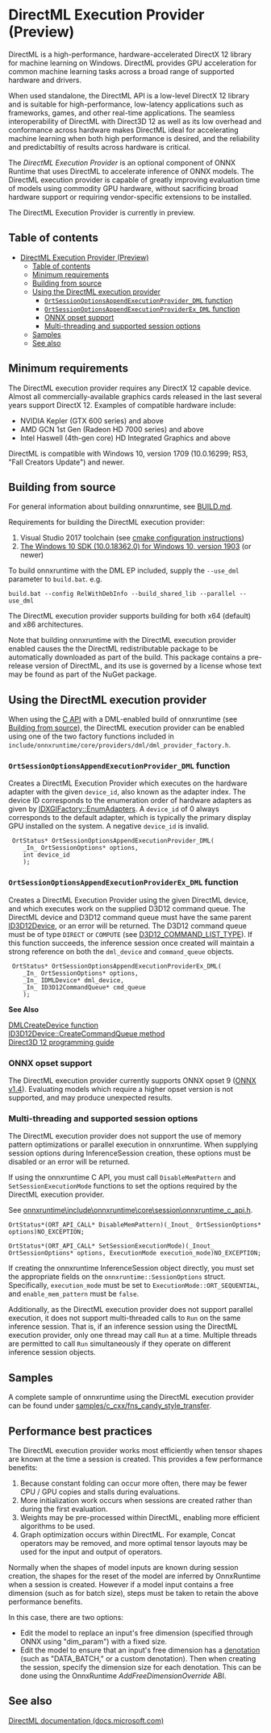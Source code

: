 # DirectML Execution Provider (Preview)

DirectML is a high-performance, hardware-accelerated DirectX 12 library for machine learning on Windows.  DirectML provides GPU acceleration for common machine learning tasks across a broad range of supported hardware and drivers.

When used standalone, the DirectML API is a low-level DirectX 12 library and is suitable for high-performance, low-latency applications such as frameworks, games, and other real-time applications. The seamless interoperability of DirectML with Direct3D 12 as well as its low overhead and conformance across hardware makes DirectML ideal for accelerating machine learning when both high performance is desired, and the reliability and predictabiltiy of results across hardware is critical.

The *DirectML Execution Provider* is an optional component of ONNX Runtime that uses DirectML to accelerate inference of ONNX models. The DirectML execution provider is capable of greatly improving evaluation time of models using commodity GPU hardware, without sacrificing broad hardware support or requiring vendor-specific extensions to be installed.

The DirectML Execution Provider is currently in preview.

## Table of contents

- [DirectML Execution Provider (Preview)](#directml-execution-provider-preview)
  - [Table of contents](#table-of-contents)
  - [Minimum requirements](#minimum-requirements)
  - [Building from source](#building-from-source)
  - [Using the DirectML execution provider](#using-the-directml-execution-provider)
    - [`OrtSessionOptionsAppendExecutionProvider_DML` function](#ortsessionoptionsappendexecutionproviderdml-function)
    - [`OrtSessionOptionsAppendExecutionProviderEx_DML` function](#ortsessionoptionsappendexecutionproviderexdml-function)
    - [ONNX opset support](#onnx-opset-support)
    - [Multi-threading and supported session options](#multi-threading-and-supported-session-options)
  - [Samples](#samples)
  - [See also](#see-also)

## Minimum requirements

The DirectML execution provider requires any DirectX 12 capable device. Almost all commercially-available graphics cards released in the last several years support DirectX 12. Examples of compatible hardware include:

* NVIDIA Kepler (GTX 600 series) and above
* AMD GCN 1st Gen (Radeon HD 7000 series) and above
* Intel Haswell (4th-gen core) HD Integrated Graphics and above

DirectML is compatible with Windows 10, version 1709 (10.0.16299; RS3, "Fall Creators Update") and newer.



## Building from source

For general information about building onnxruntime, see [BUILD.md](../../BUILD.md).

Requirements for building the DirectML execution provider:
1. Visual Studio 2017 toolchain (see [cmake configuration instructions](../../BUILD.md))
2. [The Windows 10 SDK (10.0.18362.0) for Windows 10, version 1903](https://developer.microsoft.com/en-us/windows/downloads/windows-10-sdk) (or newer)

To build onnxruntime with the DML EP included, supply the `--use_dml` parameter to `build.bat`. e.g.

    build.bat --config RelWithDebInfo --build_shared_lib --parallel --use_dml

The DirectML execution provider supports building for both x64 (default) and x86 architectures.

Note that building onnxruntime with the DirectML execution provider enabled causes the the DirectML redistributable package to be automatically downloaded as part of the build. This package contains a pre-release version of DirectML, and its use is governed by a license whose text may be found as part of the NuGet package.



## Using the DirectML execution provider

When using the [C API](../C_API.md) with a DML-enabled build of onnxruntime (see [Building from source](#building-from-source)), the DirectML execution provider can be enabled using one of the two factory functions included in `include/onnxruntime/core/providers/dml/dml_provider_factory.h`.

### `OrtSessionOptionsAppendExecutionProvider_DML` function

 Creates a DirectML Execution Provider which executes on the hardware adapter with the given `device_id`, also known as the adapter index. The device ID corresponds to the enumeration order of hardware adapters as given by [IDXGIFactory::EnumAdapters](https://docs.microsoft.com/windows/win32/api/dxgi/nf-dxgi-idxgifactory-enumadapters). A `device_id` of 0 always corresponds to the default adapter, which is typically the primary display GPU installed on the system. A negative `device_id` is invalid.

     OrtStatus* OrtSessionOptionsAppendExecutionProvider_DML(
        _In_ OrtSessionOptions* options,
        int device_id
        );

### `OrtSessionOptionsAppendExecutionProviderEx_DML` function

Creates a DirectML Execution Provider using the given DirectML device, and which executes work on the supplied D3D12 command queue. The DirectML device and D3D12 command queue must have the same parent [ID3D12Device](https://docs.microsoft.com/windows/win32/api/d3d12/nn-d3d12-id3d12device), or an error will be returned. The D3D12 command queue must be of type `DIRECT` or `COMPUTE` (see [D3D12_COMMAND_LIST_TYPE](https://docs.microsoft.com/windows/win32/api/d3d12/ne-d3d12-d3d12_command_list_type)). If this function succeeds, the inference session once created will maintain a strong reference on both the `dml_device` and `command_queue` objects.

     OrtStatus* OrtSessionOptionsAppendExecutionProviderEx_DML(
        _In_ OrtSessionOptions* options,
        _In_ IDMLDevice* dml_device,
        _In_ ID3D12CommandQueue* cmd_queue
        );

**See Also**

[DMLCreateDevice function](https://docs.microsoft.com/windows/win32/api/directml/nf-directml-dmlcreatedevice)  
[ID3D12Device::CreateCommandQueue method](https://docs.microsoft.com/windows/win32/api/d3d12/nf-d3d12-id3d12device-createcommandqueue)  
[Direct3D 12 programming guide](https://docs.microsoft.com/windows/win32/direct3d12/directx-12-programming-guide)

### ONNX opset support

The DirectML execution provider currently supports ONNX opset 9 ([ONNX v1.4](https://github.com/onnx/onnx/releases/tag/v1.4.0)). Evaluating models which require a higher opset version is not supported, and may produce unexpected results.

### Multi-threading and supported session options

The DirectML execution provider does not support the use of memory pattern optimizations or parallel execution in onnxruntime. When supplying session options during InferenceSession creation, these options must be disabled or an error will be returned.

If using the onnxruntime C API, you must call `DisableMemPattern` and `SetSessionExecutionMode` functions to set the options required by the DirectML execution provider.

See [onnxruntime\include\onnxruntime\core\session\onnxruntime_c_api.h](..\..\include\onnxruntime\core\session\onnxruntime_c_api.h).

    OrtStatus*(ORT_API_CALL* DisableMemPattern)(_Inout_ OrtSessionOptions* options)NO_EXCEPTION;

    OrtStatus*(ORT_API_CALL* SetSessionExecutionMode)(_Inout_ OrtSessionOptions* options, ExecutionMode execution_mode)NO_EXCEPTION;

If creating the onnxruntime InferenceSession object directly, you must set the appropriate fields on the `onnxruntime::SessionOptions` struct. Specifically, `execution_mode` must be set to `ExecutionMode::ORT_SEQUENTIAL`, and `enable_mem_pattern` must be `false`.

Additionally, as the DirectML execution provider does not support parallel execution, it does not support multi-threaded calls to `Run` on the same inference session. That is, if an inference session using the DirectML execution provider, only one thread may call `Run` at a time. Multiple threads are permitted to call `Run` simultaneously if they operate on different inference session objects.

## Samples

A complete sample of onnxruntime using the DirectML execution provider can be found under [samples/c_cxx/fns_candy_style_transfer](../../samples/c_cxx/fns_candy_style_transfer).

## Performance best practices
The DirectML execution provider works most efficiently when tensor shapes are known at the time a session is created.  This provides a few performance benefits:
1) Because constant folding can occur more often, there may be fewer CPU / GPU copies and stalls during evaluations.
2) More initialization work occurs when sessions are created rather than during the first evaluation.
3) Weights may be pre-processed within DirectML, enabling more efficient algorithms to be used.
4) Graph optimization occurs within DirectML. For example, Concat operators may be removed, and more optimal tensor layouts may be used for the input and output of operators.

Normally when the shapes of model inputs are known during session creation, the shapes for the reset of the model are inferred by OnnxRuntime when a session is created.  However if a model input contains a free dimension (such as for batch size), steps must be taken to retain the above performance benefits.

In this case, there are two options:
- Edit the model to replace an input's free dimension (specified through ONNX using "dim_param") with a fixed size.
- Edit the model to ensure that an input's free dimension has a [denotation](https://github.com/onnx/onnx/blob/master/docs/DimensionDenotation.md) (such as "DATA_BATCH," or a custom denotation).  Then when creating the session, specify the dimension size for each denotation.  This can be done using the OnnxRuntime *AddFreeDimensionOverride* ABI.


## See also

[DirectML documentation \(docs.microsoft.com\)](https://docs.microsoft.com/en-us/windows/win32/direct3d12/dml)
